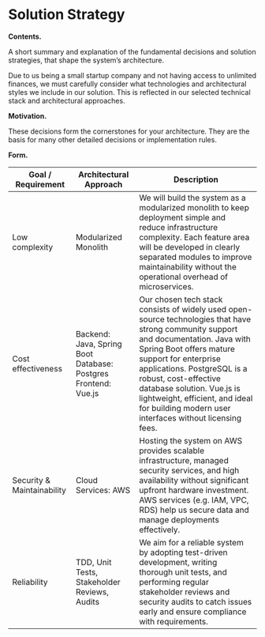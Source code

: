 Solution Strategy
=================

**Contents.**

A short summary and explanation of the fundamental decisions and
solution strategies, that shape the system’s architecture.

Due to us being a small startup company and not having access to unlimited finances, we must carefully consider what technologies and architectural styles we include in our solution. This is reflected in our selected technical stack and architectural approaches.


**Motivation.**

These decisions form the cornerstones for your architecture. They are
the basis for many other detailed decisions or implementation rules.

**Form.**

| Goal / Requirement | Architectural Approach | Description |
| ------------------ | ---------------------- | ----------- |
| Low complexity | Modularized Monolith | We will build the system as a modularized monolith to keep deployment simple and reduce infrastructure complexity. Each feature area will be developed in clearly separated modules to improve maintainability without the operational overhead of microservices. |
| Cost effectiveness | Backend: Java, Spring Boot<br>Database: Postgres<br>Frontend: Vue.js | Our chosen tech stack consists of widely used open-source technologies that have strong community support and documentation. Java with Spring Boot offers mature support for enterprise applications. PostgreSQL is a robust, cost-effective database solution. Vue.js is lightweight, efficient, and ideal for building modern user interfaces without licensing fees. |
| Security & Maintainability | Cloud Services: AWS | Hosting the system on AWS provides scalable infrastructure, managed security services, and high availability without significant upfront hardware investment. AWS services (e.g. IAM, VPC, RDS) help us secure data and manage deployments effectively. |
| Reliability | TDD, Unit Tests, Stakeholder Reviews, Audits | We aim for a reliable system by adopting test-driven development, writing thorough unit tests, and performing regular stakeholder reviews and security audits to catch issues early and ensure compliance with requirements. |